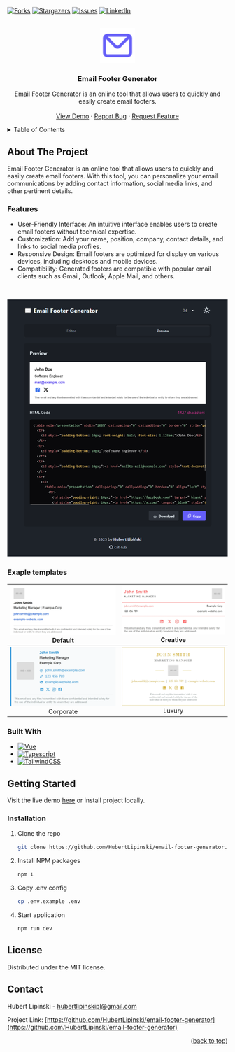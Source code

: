<a id="readme-top"></a>

[![Forks][forks-shield]][forks-url]
[![Stargazers][stars-shield]][stars-url]
[![Issues][issues-shield]][issues-url]
[![LinkedIn][linkedin-shield]][linkedin-url]

<!-- PROJECT LOGO -->
<br />
<div align="center">
  <a href="https://github.com/HubertLipinski/email-footer-generator">
    <img src="src/assets/logo.svg" alt="Logo" width="80" height="80">
  </a>

  <h3 align="center">Email Footer Generator</h3>

  <p align="center">
    Email Footer Generator is an online tool that allows users to quickly and easily create email footers.
    <br />
    <br />
    <a href="https://email-footer-generator.vercel.app">View Demo</a>
    &middot;
    <a href="https://github.com/HubertLipinski/email-footer-generator/issues/new?labels=bug&template=bug-report---.md">Report Bug</a>
    &middot;
    <a href="https://github.com/HubertLipinski/email-footer-generator/issues/new?labels=enhancement&template=feature-request---.md">Request Feature</a>
  </p>
</div>


<!-- TABLE OF CONTENTS -->
<details> 
  <summary>Table of Contents</summary>
  <ol>
    <li>
      <a href="#about-the-project">About The Project</a>
      <ul>
        <li><a href="#features">Features</a></li>
        <li><a href="#built-with">Built With</a></li>
      </ul>
    </li>
    <li>
      <a href="#getting-started">Getting Started</a>
      <ul>
         <li><a href="#installation">Installation</a></li>
      </ul>
    </li>
    <li><a href="#license">License</a></li>
    <li><a href="#contact">Contact</a></li>
  </ol>
</details>


## About The Project

<p>
Email Footer Generator is an online tool that allows users to quickly and easily create email footers. With this tool, you can personalize your email communications by adding contact information, social media links, and other pertinent details.
</p>

### Features

- User-Friendly Interface: An intuitive interface enables users to create email footers without technical expertise.
- Customization: Add your name, position, company, contact details, and links to social media profiles.
- Responsive Design: Email footers are optimized for display on various devices, including desktops and mobile devices.
- Compatibility: Generated footers are compatible with popular email clients such as Gmail, Outlook, Apple Mail, and others.

<br/>


[![Generated Footer Preview][product-screenshot]](https://email-footer-generator.vercel.app/)

### Exaple templates
|   <img width="600" alt="Template default" src="/src/assets/templates/default.webp">  <br/> Default 	   | <img width="600" alt="Template creative" src="/src/assets/templates/creative.webp">  <br/> Creative 	 |
|:------------------------------------------------------------------------------------------------------:|:-----------------------------------------------------------------------------------------------------:|
| <img width="600" alt="Template corporate" src="/src/assets/templates/corporate.webp">  <br/> Corporate |   <img width="600" alt="Template luxury" src="/src/assets/templates/luxury.webp">  <br/> Luxury   	   |


### Built With

- [![Vue][Vue.js]][Vue-url]
- [![Typescript][TS-logo]][TS-url]
- [![TailwindCSS][TW-logo]][TW-url]


## Getting Started

Visit the live demo [here](https://email-footer-generator.vercel.app/) or install project locally.

### Installation

1. Clone the repo
   ```sh
   git clone https://github.com/HubertLipinski/email-footer-generator.git
   ```
2. Install NPM packages
   ```sh
   npm i
   ```
3. Copy .env config
   ```sh
   cp .env.example .env
   ```
4. Start application
   ```sh
   npm run dev
   ```



<!-- LICENSE -->
## License

Distributed under the MIT license.


<!-- CONTACT -->
## Contact

Hubert Lipiński - [hubertlipinskipl@gmail.com](mailto:hubertlipinskipl@gmail.com)

Project Link: [https://github.com/HubertLipinski/email-footer-generator](https://github.com/HubertLipinski/email-footer-generator)

<p align="right">(<a href="#readme-top">back to top</a>)</p>


<!-- MARKDOWN LINKS & IMAGES -->
<!-- https://www.markdownguide.org/basic-syntax/#reference-style-links -->
[contributors-shield]: https://img.shields.io/github/contributors/HubertLipinski/email-footer-generator.svg?style=for-the-badge
[contributors-url]: https://github.com/HubertLipinski/email-footer-generator/graphs/contributors
[forks-shield]: https://img.shields.io/github/forks/HubertLipinski/email-footer-generator.svg?style=for-the-badge
[forks-url]: https://github.com/HubertLipinski/email-footer-generator/network/members
[stars-shield]: https://img.shields.io/github/stars/HubertLipinski/email-footer-generator.svg?style=for-the-badge
[stars-url]: https://github.com/HubertLipinski/email-footer-generator/stargazers
[issues-shield]: https://img.shields.io/github/issues/HubertLipinski/email-footer-generator.svg?style=for-the-badge
[issues-url]: https://github.com/HubertLipinski/email-footer-generator/issues
[linkedin-shield]: https://img.shields.io/badge/-LinkedIn-black.svg?style=for-the-badge&logo=linkedin&colorB=555
[linkedin-url]: https://www.linkedin.com/in/hubert-lipinski/
[license-shield]: https://img.shields.io/github/license/github_username/repo_name.svg?style=for-the-badge
[license-url]: https://github.com/HubertLipinski/email-footer-generator/blob/master/LICENSE.txt
[product-screenshot]: src/assets/preview.png
[Vue.js]: https://img.shields.io/badge/Vue.js-35495E?style=for-the-badge&logo=vuedotjs&logoColor=4FC08D
[Vue-url]: https://vuejs.org/
[TS-logo]: https://img.shields.io/badge/TypeScript-007ACC?style=for-the-badge&logo=typescript&logoColor=white
[TS-url]: https://www.typescriptlang.org/
[TW-logo]: https://img.shields.io/badge/tailwindcss-%2338B2AC.svg?style=for-the-badge&logo=tailwind-css&logoColor=white
[TW-url]: https://tailwindcss.com/
